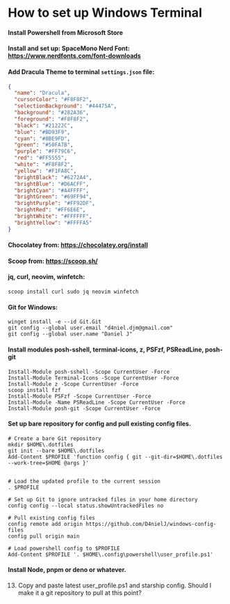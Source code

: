 # How to set up Windows Terminal

#### Install Powershell from Microsoft Store

#### Install and set up: SpaceMono Nerd Font: https://www.nerdfonts.com/font-downloads

#### Add Dracula Theme to terminal `settings.json` file:

```json
{
  "name": "Dracula",
  "cursorColor": "#F8F8F2",
  "selectionBackground": "#44475A",
  "background": "#282A36",
  "foreground": "#F8F8F2",
  "black": "#21222C",
  "blue": "#BD93F9",
  "cyan": "#8BE9FD",
  "green": "#50FA7B",
  "purple": "#FF79C6",
  "red": "#FF5555",
  "white": "#F8F8F2",
  "yellow": "#F1FA8C",
  "brightBlack": "#6272A4",
  "brightBlue": "#D6ACFF",
  "brightCyan": "#A4FFFF",
  "brightGreen": "#69FF94",
  "brightPurple": "#FF92DF",
  "brightRed": "#FF6E6E",
  "brightWhite": "#FFFFFF",
  "brightYellow": "#FFFFA5"
}
```

#### Chocolatey from: https://chocolatey.org/install

#### Scoop from: https://scoop.sh/

#### jq, curl, neovim, winfetch:

```
scoop install curl sudo jq neovim winfetch
```

#### Git for Windows:

```
winget install -e --id Git.Git
git config --global user.email "d4niel.djm@gmail.com"
git config --global user.name "Daniel J"
```

#### Install modules posh-sshell, terminal-icons, z, PSFzf, PSReadLine, posh-git

```
Install-Module posh-sshell -Scope CurrentUser -Force
Install-Module Terminal-Icons -Scope CurrentUser -Force
Install-Module z -Scope CurrentUser -Force
scoop install fzf
Install-Module PSFzf -Scope CurrentUser -Force
Install-Module -Name PSReadLine -Scope CurrentUser -Force
Install-Module posh-git -Scope CurrentUser -Force
```

#### Set up bare repository for config and pull existing config files.

```
# Create a bare Git repository
mkdir $HOME\.dotfiles
git init --bare $HOME\.dotfiles
Add-Content $PROFILE 'function config { git --git-dir=$HOME\.dotfiles --work-tree=$HOME @args }'


# Load the updated profile to the current session
. $PROFILE

# Set up Git to ignore untracked files in your home directory
config config --local status.showUntrackedFiles no

# Pull existing config files
config remote add origin https://github.com/D4nielJ/windows-config-files
config pull origin main

# Load powershell config to $PROFILE
Add-Content $PROFILE '. $HOME\.config\powershell\user_profile.ps1'
```

#### Install Node, pnpm or deno or whatever.

13. Copy and paste latest user_profile.ps1 and starship config. Should I make it a git repository to pull at this point?
